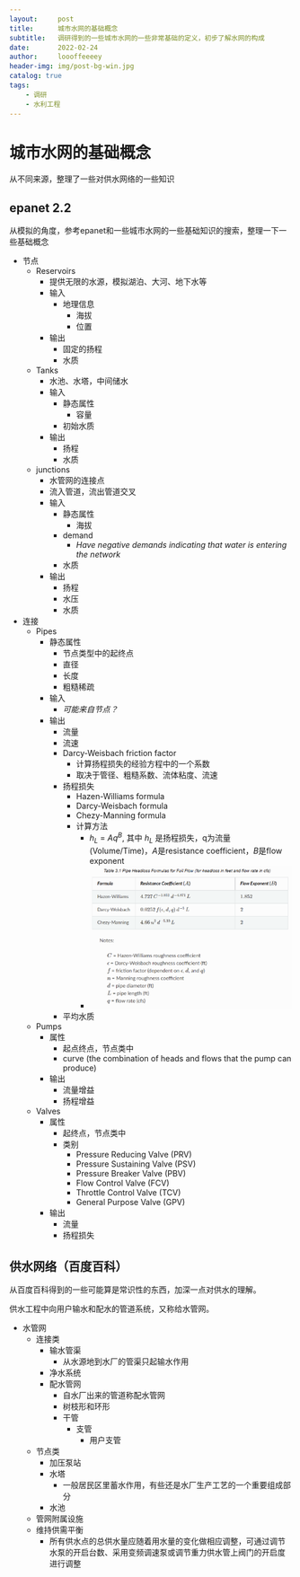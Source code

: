 ```yaml
---
layout:     post
title:      城市水网的基础概念
subtitle:   调研得到的一些城市水网的一些非常基础的定义，初步了解水网的构成
date:       2022-02-24
author:     loooffeeeey
header-img: img/post-bg-win.jpg
catalog: true
tags:
    - 调研
    - 水利工程
---
```



# 城市水网的基础概念

从不同来源，整理了一些对供水网络的一些知识

## epanet 2.2

从模拟的角度，参考epanet和一些城市水网的一些基础知识的搜索，整理一下一些基础概念

- 节点
  - Reservoirs
    - 提供无限的水源，模拟湖泊、大河、地下水等
    - 输入
      - 地理信息
        - 海拔
        - 位置
    - 输出
      - 固定的扬程
      - 水质
  - Tanks
    - 水池、水塔，中间储水
    - 输入
      - 静态属性
        - 容量
      - 初始水质
    - 输出
      - 扬程
      - 水质
  - junctions
    - 水管网的连接点
    - 流入管道，流出管道交叉
    - 输入
      - 静态属性
        - 海拔
      - demand
        - *Have negative demands indicating that water is entering the network*
      - 水质
    - 输出
      - 扬程
      - 水压
      - 水质
- 连接
  - Pipes
    - 静态属性
      - 节点类型中的起终点
      - 直径
      - 长度
      - 粗糙稀疏
    - 输入
      - *可能来自节点？*
    - 输出
      - 流量
      - 流速
      - Darcy-Weisbach friction factor
        - 计算扬程损失的经验方程中的一个系数
        - 取决于管径、粗糙系数、流体粘度、流速
      - 扬程损失
        - Hazen-Williams formula
        - Darcy-Weisbach formula
        - Chezy-Manning formula
        - 计算方法
          - $h_L \ = \  Aq^B$, 其中 $h_L$ 是扬程损失，q为流量(Volume/Time)，$A$是resistance coefficient，$B$是flow exponent
          - <img src="/img/2022-02-24-water-distribution-network/post-formula-headloss.jpg"/>
      - 平均水质
  - Pumps
    - 属性
      - 起点终点，节点类中
      - curve (the combination of heads and flows that the pump can produce)
    - 输出
      - 流量增益
      - 扬程增益
  - Valves
    - 属性
      - 起终点，节点类中
      - 类别
        - Pressure Reducing Valve (PRV)
        - Pressure Sustaining Valve (PSV)
        - Pressure Breaker Valve (PBV)
        - Flow Control Valve (FCV)
        - Throttle Control Valve (TCV)
        - General Purpose Valve (GPV)
    - 输出
      - 流量
      - 扬程损失

## 供水网络（百度百科）

从百度百科得到的一些可能算是常识性的东西，加深一点对供水的理解。

供水工程中向用户输水和配水的管道系统，又称给水管网。

- 水管网
  - 连接类
    - 输水管渠
      - 从水源地到水厂的管渠只起输水作用
    - 净水系统
    - 配水管网
      - 自水厂出来的管道称配水管网
      - 树枝形和环形
      - 干管
        - 支管
          - 用户支管
  - 节点类
    - 加压泵站
    - 水塔
      - 一般居民区里蓄水作用，有些还是水厂生产工艺的一个重要组成部分
    - 水池
  - 管网附属设施
  - 维持供需平衡
    - 所有供水点的总供水量应随着用水量的变化做相应调整，可通过调节水泵的开启台数、采用变频调速泵或调节重力供水管上阀门的开启度进行调整
